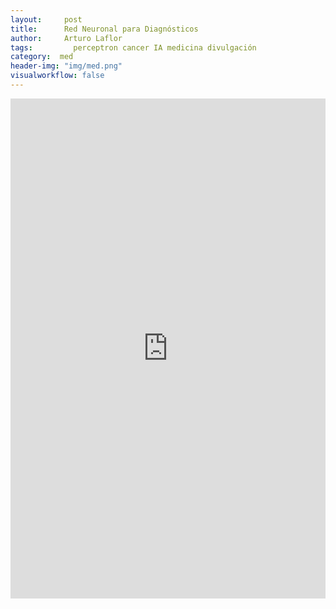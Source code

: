 ```yaml
---
layout:     post
title:      Red Neuronal para Diagnósticos
author:     Arturo Laflor
tags: 		  perceptron cancer IA medicina divulgación
category:  med
header-img: "img/med.png"
visualworkflow: false
---
```


<iframe id="cancer_de_mama" src=" https://laha.shinyapps.io/cancer_de_mama/"
style="border: non; width: 100%; height: 800px"
frameborder="0">
</iframe>
